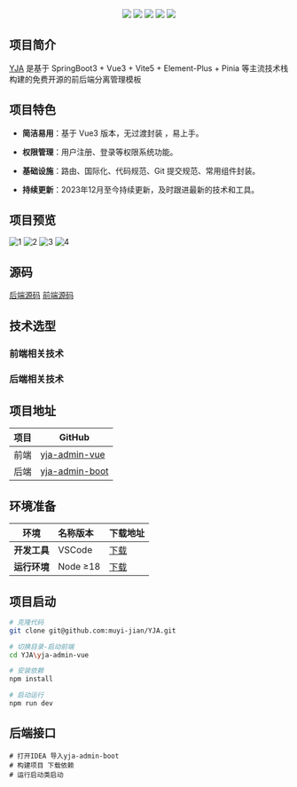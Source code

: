 <div align="center">
    <img src="https://img.shields.io/badge/Vue-3.4.21-brightgreen.svg"/>
    <img src="https://img.shields.io/badge/Vite-5.2.8-green.svg"/>
    <img src="https://img.shields.io/badge/Element Plus-2.7.2-blue.svg"/>
    <img src="https://img.shields.io/badge/license-Apache-green.svg"/>
    <a href="https://gitee.com/youlaiorg" target="_blank">
        <img src="https://img.shields.io/badge/Author-YJ-orange.svg"/>
    </a>
</div>



## 项目简介

[YJA](https://github.com/muyi-jian/YJA) 是基于 SpringBoot3 + Vue3 + Vite5 + Element-Plus + Pinia 等主流技术栈构建的免费开源的前后端分离管理模板




## 项目特色

- **简洁易用**：基于 Vue3 版本，无过渡封装 ，易上手。

- **权限管理**：用户注册、登录等权限系统功能。

- **基础设施**：路由、国际化、代码规范、Git 提交规范、常用组件封装。

- **持续更新**：2023年12月至今持续更新，及时跟进最新的技术和工具。



## 项目预览

![1](https://github.com/muyi-jian/YJA/blob/master/doc/image/fenlei.png)
![2](https://github.com/muyi-jian/YJA/blob/master/doc/image/wenzhang.png)
![3](https://github.com/muyi-jian/YJA/blob/master/doc/image/jiben.png)
![4](https://github.com/muyi-jian/YJA/blob/master/doc/image/touxiang.png)

## 源码

[后端源码](https://github.com/muyi-jian/YJA/tree/master/yja-admin-boot)
[前端源码](https://github.com/muyi-jian/YJA/tree/master/yja-admin-vue)
## 技术选型
### 前端相关技术
### 后端相关技术


## 项目地址

| 项目 | GitHub                                                       |
| ---- | ------------------------------------------------------------ |
| 前端 | [yja-admin-vue](https://github.com/muyi-jian/YJA/tree/master/yja-admin-vue) |
| 后端 | [yja-admin-boot](https://github.com/muyi-jian/YJA/tree/master/yja-admin-boot) |

## 环境准备

| 环境         | 名称版本 | 下载地址                                       |
| ------------ | :------- | ---------------------------------------------- |
| **开发工具** | VSCode   | [下载](https://code.visualstudio.com/Download) |
| **运行环境** | Node ≥18 | [下载](http://nodejs.cn/download)              |


## 项目启动

```bash
# 克隆代码
git clone git@github.com:muyi-jian/YJA.git

# 切换目录-启动前端
cd YJA\yja-admin-vue

# 安装依赖
npm install

# 启动运行
npm run dev

```



## 后端接口

```
# 打开IDEA 导入yja-admin-boot
# 构建项目 下载依赖
# 运行启动类启动
```

